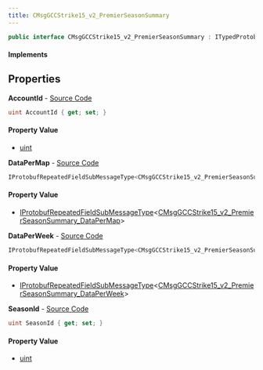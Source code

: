 ```yaml
---
title: CMsgGCCStrike15_v2_PremierSeasonSummary
---
```


```csharp
public interface CMsgGCCStrike15_v2_PremierSeasonSummary : ITypedProtobuf<CMsgGCCStrike15_v2_PremierSeasonSummary>, INativeHandle
```

#### Implements

## Properties

**AccountId** - [Source Code](https://github.com/swiftly-solution/swiftlys2/blob/master/managed/src/SwiftlyS2.Generated/Protobufs/Interfaces/CMsgGCCStrike15_v2_PremierSeasonSummary.cs#L13)

```csharp
uint AccountId { get; set; }
```

#### Property Value

- [uint](https://learn.microsoft.com/dotnet/api/system.uint32)

**DataPerMap** - [Source Code](https://github.com/swiftly-solution/swiftlys2/blob/master/managed/src/SwiftlyS2.Generated/Protobufs/Interfaces/CMsgGCCStrike15_v2_PremierSeasonSummary.cs#L22)

```csharp
IProtobufRepeatedFieldSubMessageType<CMsgGCCStrike15_v2_PremierSeasonSummary_DataPerMap> DataPerMap { get; }
```

#### Property Value

- [IProtobufRepeatedFieldSubMessageType](/docs/api/shared/netmessages/iprotobufrepeatedfieldsubmessagetype-1)<[CMsgGCCStrike15_v2_PremierSeasonSummary_DataPerMap](/docs/api/shared/protobufdefinitions/cmsggccstrike15_v2_premierseasonsummary_datapermap)>

**DataPerWeek** - [Source Code](https://github.com/swiftly-solution/swiftlys2/blob/master/managed/src/SwiftlyS2.Generated/Protobufs/Interfaces/CMsgGCCStrike15_v2_PremierSeasonSummary.cs#L19)

```csharp
IProtobufRepeatedFieldSubMessageType<CMsgGCCStrike15_v2_PremierSeasonSummary_DataPerWeek> DataPerWeek { get; }
```

#### Property Value

- [IProtobufRepeatedFieldSubMessageType](/docs/api/shared/netmessages/iprotobufrepeatedfieldsubmessagetype-1)<[CMsgGCCStrike15_v2_PremierSeasonSummary_DataPerWeek](/docs/api/shared/protobufdefinitions/cmsggccstrike15_v2_premierseasonsummary_dataperweek)>

**SeasonId** - [Source Code](https://github.com/swiftly-solution/swiftlys2/blob/master/managed/src/SwiftlyS2.Generated/Protobufs/Interfaces/CMsgGCCStrike15_v2_PremierSeasonSummary.cs#L16)

```csharp
uint SeasonId { get; set; }
```

#### Property Value

- [uint](https://learn.microsoft.com/dotnet/api/system.uint32)

